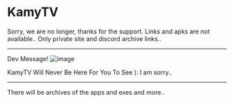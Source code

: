# KamyTV

Sorry, we are no longer, thanks for the support. Links and apks are not available.. Only private site and discord archive links..

----

Dev Message!
![image](https://user-images.githubusercontent.com/88599122/215084706-1cbf555d-6baa-4b2b-b27c-b7a4d0d621b5.png)

KamyTV Will Never Be Here For You To See ): I am sorry..

----
There will be archives of the apps and exes and more..
